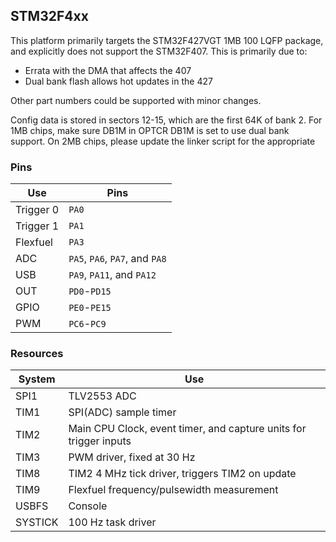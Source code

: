 ## STM32F4xx

This platform primarily targets the STM32F427VGT 1MB 100 LQFP package, and
explicitly does not support the STM32F407. This is primarily due to:
 - Errata with the DMA that affects the 407
 - Dual bank flash allows hot updates in the 427

Other part numbers could be supported with minor changes.

Config data is stored in sectors 12-15, which are the first 64K of bank 2. For
1MB chips, make sure DB1M in OPTCR DB1M is set to use dual bank support.  On 2MB
chips, please update the linker script for the appropriate 

### Pins
Use | Pins
--- | ---
Trigger 0 | `PA0`
Trigger 1 | `PA1`
Flexfuel  | `PA3`
ADC | `PA5`, `PA6`, `PA7`, and `PA8`
USB | `PA9`, `PA11`, and `PA12`
OUT | `PD0`-`PD15`
GPIO | `PE0`-`PE15`
PWM | `PC6`-`PC9`

### Resources
System | Use
--- | ---
SPI1 | TLV2553 ADC
TIM1 | SPI(ADC) sample timer
TIM2 | Main CPU Clock, event timer, and capture units for trigger inputs
TIM3 | PWM driver, fixed at 30 Hz
TIM8 | TIM2 4 MHz tick driver, triggers TIM2 on update
TIM9 | Flexfuel frequency/pulsewidth measurement
USBFS | Console
SYSTICK | 100 Hz task driver

